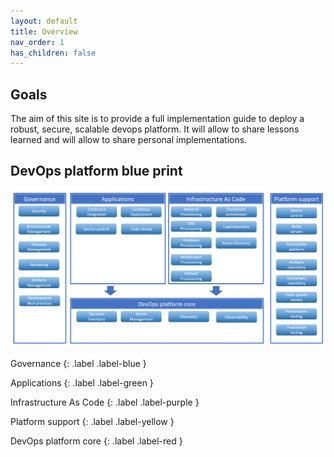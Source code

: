```yaml
---
layout: default
title: Overview
nav_order: 1
has_children: false
---
```


## Goals

The aim of this site is to provide a full implementation guide to deploy a robust, secure, scalable devops platform.
It will allow to share lessons learned and will allow to share personal implementations.

## DevOps platform blue print

![DevOps platform overview](assets/images/devopsplatformblueprint.png)

Governance
{: .label .label-blue }

Applications
{: .label .label-green }

Infrastructure As Code
{: .label .label-purple }

Platform support
{: .label .label-yellow }

DevOps platform core
{: .label .label-red }
